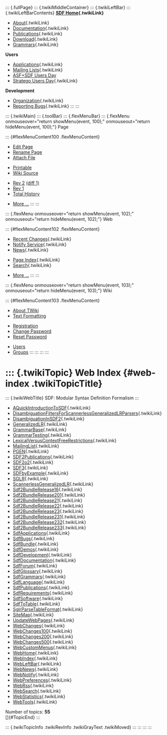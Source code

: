 ::: {.fullPage}
::: {.twikiMiddleContainer}
::: {.twikiLeftBar}
::: {.twikiLeftBarContents}
**[SDF Home](WebHome){.twikiLink}**

-   [About](SdfLanguage){.twikiLink}
-   [Documentation](SdfDocumentation){.twikiLink}
-   [Publications](SdfPublications){.twikiLink}
-   [Download](SdfSoftware){.twikiLink}
-   [Grammars](SdfGrammars){.twikiLink}

**Users**

-   [Applications](SdfApplications){.twikiLink}
-   [Mailing Lists](MailingList){.twikiLink}
-   [ASF+SDF Users
    Day](http://www.cwi.nl/htbin/sen1/twiki/bin/view/SEN1/ASFSDFUsersDay)
-   [Stratego Users Day](../Stratego/StrategoUsersDay){.twikiLink}

**Development**

-   [Organization](SdfDevelopment){.twikiLink}
-   [Reporting Bugs](SdfBugs){.twikiLink}
:::
:::

::: {.twikiMain}
::: {.toolBar}
::: {.flexMenuBar}
::: {.flexMenu onmouseover="return showMenu(event, 100);" onmouseout="return hideMenu(event, 100);"}
Page

::: {#flexMenuContent100 .flexMenuContent}
-   [Edit
    Page](http://www.program-transformation.org/edit/SdfBackup/WebIndex?t=1536827697)
-   [Rename
    Page](http://www.program-transformation.org/rename/SdfBackup/WebIndex)
-   [Attach
    File](http://www.program-transformation.org/attach/SdfBackup/WebIndex)

<!-- -->

-   [Printable](http://www.program-transformation.org/view/SdfBackup/WebIndex?skin=print.pattern)
-   [Wiki
    Source](http://www.program-transformation.org/view/SdfBackup/WebIndex?skin=text&raw=on&contenttype=text/plain)

<!-- -->

-   [Rev
    2](http://www.program-transformation.org/view/SdfBackup/WebIndex?rev=1.2)
    [(diff 1)](http://www.program-transformation.org/rdiff/SdfBackup/WebIndex?rev1=1.2&rev2=1.1)
-   [Rev
    1](http://www.program-transformation.org/view/SdfBackup/WebIndex?rev=1.1)
-   [Total
    History](http://www.program-transformation.org/rdiff/SdfBackup/WebIndex)

<!-- -->

-   [More
    \...](http://www.program-transformation.org/oops/SdfBackup/WebIndex?template=oopsmore&param1=1.2&param2=1.2)
:::
:::

::: {.flexMenu onmouseover="return showMenu(event, 102);" onmouseout="return hideMenu(event, 102);"}
Web

::: {#flexMenuContent102 .flexMenuContent}
-   [Recent Changes](WebChanges){.twikiLink}
-   [Notify Service](WebNotify){.twikiLink}
-   [News](WebNews){.twikiLink}

<!-- -->

-   [Page Index](WebIndex){.twikiLink}
-   [Search](WebSearch){.twikiLink}

<!-- -->

-   [More
    \...](http://www.program-transformation.org/oops/SdfBackup/WebIndex?template=oopsmore&param1=1.2&param2=1.2)
:::
:::

::: {.flexMenu onmouseover="return showMenu(event, 103);" onmouseout="return hideMenu(event, 103);"}
Wiki

::: {#flexMenuContent103 .flexMenuContent}
-   [About
    TWiki](http://www.program-transformation.org/view/TWiki/WebHome)
-   [Text
    Formatting](http://www.program-transformation.org/view/TWiki/TextFormattingRules)

<!-- -->

-   [Registration](http://www.program-transformation.org/view/TWiki/TWikiRegistration)
-   [Change
    Password](http://www.program-transformation.org/view/TWiki/ChangePassword)
-   [Reset
    Password](http://www.program-transformation.org/view/TWiki/ResetPassword)

<!-- -->

-   [Users](http://www.program-transformation.org/view/Main/TWikiUsers)
-   [Groups](http://www.program-transformation.org/view/Main/TWikiGroups)
:::
:::
:::
:::

::: {.twikiTopic}
Web Index {#web-index .twikiTopicTitle}
=========

::: {.twikiWebTitle}
SDF: Modular Syntax Definition Formalism
:::

-   [AQuickIntroductionToSDF](AQuickIntroductionToSDF){.twikiLink}
-   [DisambiguationFiltersForScannerlessGeneralizedLRParsers](DisambiguationFiltersForScannerlessGeneralizedLRParsers){.twikiLink}
-   [DisambiguationInSDF2](DisambiguationInSDF2){.twikiLink}
-   [GeneralizedLR](GeneralizedLR){.twikiLink}
-   [GrammarBase](GrammarBase){.twikiLink}
-   [GrammarTesting](GrammarTesting){.twikiLink}
-   [LexicalVersusContextFreeRestrictions](LexicalVersusContextFreeRestrictions){.twikiLink}
-   [MailingList](MailingList){.twikiLink}
-   [PGEN](PGEN){.twikiLink}
-   [SDF2Publications](SDF2Publications){.twikiLink}
-   [SDF2o2](SDF2o2){.twikiLink}
-   [SDF3](SDF3){.twikiLink}
-   [SDFbyExample](SDFbyExample){.twikiLink}
-   [SGLR](SGLR){.twikiLink}
-   [ScannerlessGeneralizedLR](ScannerlessGeneralizedLR){.twikiLink}
-   [Sdf2BundleRelease16](Sdf2BundleRelease16){.twikiLink}
-   [Sdf2BundleRelease201](Sdf2BundleRelease201){.twikiLink}
-   [Sdf2BundleRelease21](Sdf2BundleRelease21){.twikiLink}
-   [Sdf2BundleRelease22](Sdf2BundleRelease22){.twikiLink}
-   [Sdf2BundleRelease23](Sdf2BundleRelease23){.twikiLink}
-   [Sdf2BundleRelease231](Sdf2BundleRelease231){.twikiLink}
-   [Sdf2BundleRelease232](Sdf2BundleRelease232){.twikiLink}
-   [Sdf2BundleRelease233](Sdf2BundleRelease233){.twikiLink}
-   [SdfApplications](SdfApplications){.twikiLink}
-   [SdfBugs](SdfBugs){.twikiLink}
-   [SdfBundle](SdfBundle){.twikiLink}
-   [SdfDemos](SdfDemos){.twikiLink}
-   [SdfDevelopment](SdfDevelopment){.twikiLink}
-   [SdfDocumentation](SdfDocumentation){.twikiLink}
-   [SdfForum](SdfForum){.twikiLink}
-   [SdfGlossary](SdfGlossary){.twikiLink}
-   [SdfGrammars](SdfGrammars){.twikiLink}
-   [SdfLanguage](SdfLanguage){.twikiLink}
-   [SdfPublications](SdfPublications){.twikiLink}
-   [SdfRequirements](SdfRequirements){.twikiLink}
-   [SdfSoftware](SdfSoftware){.twikiLink}
-   [SdfToTable](SdfToTable){.twikiLink}
-   [SglrParseTableFormat](SglrParseTableFormat){.twikiLink}
-   [SiteMap](SiteMap){.twikiLink}
-   [UpdateWebPages](UpdateWebPages){.twikiLink}
-   [WebChanges](WebChanges){.twikiLink}
-   [WebChanges100](WebChanges100){.twikiLink}
-   [WebChanges200](WebChanges200){.twikiLink}
-   [WebChanges500](WebChanges500){.twikiLink}
-   [WebCustomMenus](WebCustomMenus){.twikiLink}
-   [WebHome](WebHome){.twikiLink}
-   [WebIndex](WebIndex){.twikiLink}
-   [WebLeftBar](WebLeftBar){.twikiLink}
-   [WebNews](WebNews){.twikiLink}
-   [WebNotify](WebNotify){.twikiLink}
-   [WebPreferences](WebPreferences){.twikiLink}
-   [WebRss](WebRss){.twikiLink}
-   [WebSearch](WebSearch){.twikiLink}
-   [WebStatistics](WebStatistics){.twikiLink}
-   [WebTools](WebTools){.twikiLink}

Number of topics: **55**\
[]{#TopicEnd}
:::

::: {.twikiTopicInfo .twikiRevInfo .twikiGrayText .twikiMoved}
:::
:::
:::
:::
